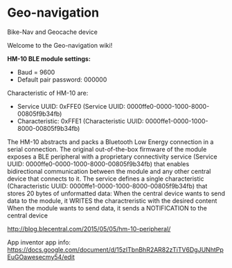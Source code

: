 # Geo-navigation
Bike-Nav and Geocache device

Welcome to the Geo-navigation wiki!

**HM-10 BLE module settings:**
- Baud = 9600
- Default pair password: 000000


Characteristic of HM-10 are:
- Service UUID: 0xFFE0 (Service UUID: 0000ffe0-0000-1000-8000-00805f9b34fb)
- Characteristic: 0xFFE1 (Characteristic UUID: 0000ffe1-0000-1000-8000-00805f9b34fb)

The HM-10 abstracts and packs a Bluetooth Low Energy connection in a serial connection. The original out-of-the-box firmware of the module exposes a BLE peripheral with a proprietary connectivity service (Service UUID: 0000ffe0-0000-1000-8000-00805f9b34fb) that enables bidirectional communication between the module and any other central device that connects to it. The service defines a single characteristic (Characteristic UUID: 0000ffe1-0000-1000-8000-00805f9b34fb) that stores 20 bytes of unformatted data: 
When the central device wants to send data to the module, it WRITES the charactreristic with the desired content 
When the module wants to send data, it sends a NOTIFICATION to the central device

http://blog.blecentral.com/2015/05/05/hm-10-peripheral/

App inventor app info:
https://docs.google.com/document/d/15zITbnBhR2AR82zTiTV6DgJUNhtPpEuGOawesecmy54/edit

